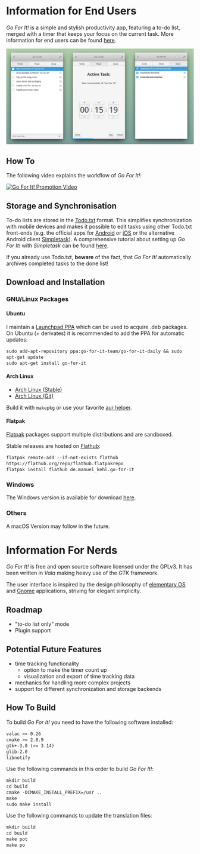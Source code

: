 # Information for End Users

_Go For It!_ is a simple and stylish productivity app, featuring a to-do list, merged with a timer that keeps your focus on the current task. More information for end users can be found [here](http://manuel-kehl.de/projects/go-for-it).

![Screenshot](screenshot.jpg)

## How To

The following video explains the workflow of *Go For It!*:

[![Go For It! Promotion Video](http://img.youtube.com/vi/mnw556C9FZQ/0.jpg)](https://www.youtube.com/watch?v=mnw556C9FZQ)

## Storage and Synchronisation

To-do lists are stored in the [Todo.txt](http://todotxt.com/) format. This simplifies synchronization with mobile devices and makes it possible to edit tasks using other Todo.txt front-ends (e.g. the official apps for [Android](https://play.google.com/store/apps/details?id=com.todotxt.todotxttouch&hl=en) or [iOS](https://itunes.apple.com/us/app/todo.txt-touch/id491342186?ls=1&mt=8) or the alternative Android client [Simpletask](https://play.google.com/store/apps/details?id=nl.mpcjanssen.todotxtholo&hl=en)).
A comprehensive tutorial about setting up *Go For It!* with *Simpletask* can be found [here](http://itsfoss.com/go-for-it-to-do-app-in-linux/).

If you already use Todo.txt, **beware** of the fact, that *Go For It!* automatically archives completed tasks to the done list!

## Download and Installation

### GNU/Linux Packages

#### Ubuntu

I maintain a [Launchpad PPA](https://launchpad.net/~go-for-it-team/+archive/ubuntu/go-for-it-daily) which can be used to acquire .deb packages. On Ubuntu (+ derivates) it is recommended to add the PPA for automatic updates:

    sudo add-apt-repository ppa:go-for-it-team/go-for-it-daily && sudo apt-get update 
    sudo apt-get install go-for-it

#### Arch Linux

- [Arch Linux (Stable)](https://aur.archlinux.org/packages/go-for-it/)
- [Arch Linux (Git)](https://aur.archlinux.org/packages/go-for-it-git/)

Build it with `makepkg` or use your favorite [aur helper](https://wiki.archlinux.org/index.php/AUR_helpers).

#### Flatpak

[Flatpak](https://flatpak.org) packages support multiple distributions and are sandboxed.

Stable releases are hosted on [Flathub](https://flathub.org):

    flatpak remote-add --if-not-exists flathub https://flathub.org/repo/flathub.flatpakrepo
    flatpak install flathub de.manuel_kehl.go-for-it

### Windows

The Windows version is available for download [here](http://manuel-kehl.de/projects/go-for-it/download-windows-version).

### Others

A macOS Version may follow in the future.

# Information For Nerds

_Go For It!_ is free and open source software licensed under the GPLv3. It has been written in _Vala_ making heavy use of the _GTK_ framework.

The user interface is inspired by the design philosophy of [elementary OS](http://elementary.io/) and [Gnome](http://www.gnome.org/) applications, striving for elegant simplicity.

## Roadmap

- "to-do list only" mode
- Plugin support

## Potential Future Features

- time tracking functionality
    - option to make the timer count up
    - visualization and export of time tracking data
- mechanics for handling more complex projects
- support for different synchronization and storage backends

## How To Build
To build *Go For It!* you need to have the following software installed:
    
    valac >= 0.26
    cmake >= 2.8.9
    gtk+-3.0 (>= 3.14)
    glib-2.0
    libnotify

Use the following commands in this order to build *Go For It!*:

    mkdir build
    cd build
    cmake -DCMAKE_INSTALL_PREFIX=/usr ..
    make
    sudo make install

Use the following commands to update the translation files:

    mkdir build
    cd build
    make pot
    make po
